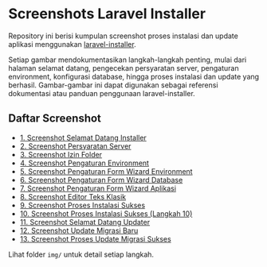 # Screenshots Laravel Installer

Repository ini berisi kumpulan screenshot proses instalasi dan update aplikasi menggunakan [laravel-installer](https://github.com/Aryo07/laravel-installer).

Setiap gambar mendokumentasikan langkah-langkah penting, mulai dari halaman selamat datang, pengecekan persyaratan server, pengaturan environment, konfigurasi database, hingga proses instalasi dan update yang berhasil. Gambar-gambar ini dapat digunakan sebagai referensi dokumentasi atau panduan penggunaan laravel-installer.

## Daftar Screenshot

- [1. Screenshot Selamat Datang Installer ](img/1-selamat-datang-installer.png)
- [2. Screenshot Persyaratan Server](img/2-persyaratan-server.png)
- [3. Screenshot Izin Folder](img/3-izin-folder.png)
- [4. Screenshot Pengaturan Environment](img/4-pengaturan-environment.png)
- [5. Screenshot Pengaturan Form Wizard Environment](img/5-pengaturan-form-wizard-environment.png)
- [6. Screenshot Pengaturan Form Wizard Database](img/6-pengaturan-form-wizard-database.png)
- [7. Screenshot Pengaturan Form Wizard Aplikasi](img/7-pengaturan-form-wizard-aplikasi.png)
- [8. Screenshot Editor Teks Klasik](img/8-editor-teks-klasik.png)
- [9. Screenshot Proses Instalasi Sukses](img/9-proses-instalasi-sukses.png)
- [10. Screenshot Proses Instalasi Sukses (Langkah 10)](img/10-proses-instalasi-sukses.png)
- [11. Screenshot Selamat Datang Updater](img/11-selamat-datang-updater.png)
- [12. Screenshot Update Migrasi Baru](img/12-update-migrasi-baru.png)
- [13. Screenshot Proses Update Migrasi Sukses](img/13-proses-update-migrasi-sukses.png)

Lihat folder `img/` untuk detail setiap langkah.
